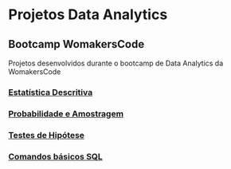 # Projetos Data Analytics
## Bootcamp WomakersCode

Projetos desenvolvidos durante o bootcamp de Data Analytics da WomakersCode

### [Estatística Descritiva](https://github.com/nadinne94/estastitica_womakers)

### [Probabilidade e Amostragem](https://github.com/nadinne94/estastitica_womakers)

### [Testes de Hipótese](https://github.com/nadinne94/testes_de_hipotese)


### [Comandos básicos SQL](https://github.com/nadinne94/womakerscode-sql)
